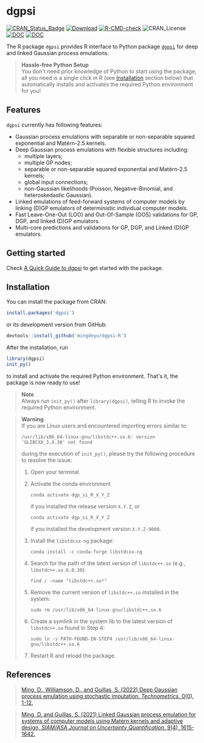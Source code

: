 # dgpsi
  [![CRAN_Status_Badge](https://www.r-pkg.org/badges/version/dgpsi)](https://CRAN.R-project.org/package=dgpsi)
  [![Download](https://cranlogs.r-pkg.org/badges/grand-total/dgpsi?color=brightgreen)](https://CRAN.R-project.org/package=dgpsi)
  [![R-CMD-check](https://github.com/mingdeyu/dgpsi_R/actions/workflows/R-CMD-check.yaml/badge.svg)](https://github.com/mingdeyu/dgpsi-R/actions/workflows/R-CMD-check.yaml)
  ![CRAN_License](https://img.shields.io/cran/l/dgpsi?color=green)
  [![DOC](https://img.shields.io/badge/DOC-Linked%20GP-informational)](https://epubs.siam.org/doi/abs/10.1137/20M1323771)
  [![DOC](https://img.shields.io/badge/DOC-Deep%20GP-informational)](https://doi.org/10.1080/00401706.2022.2124311)
  
The R package `dgpsi` provides R interface to Python package [`dgpsi`](https://github.com/mingdeyu/DGP) for deep and linked Gaussian process emulations. 

> **Hassle-free Python Setup**  
> You don't need prior knowledge of Python to start using the package, all you need is a single click in R (see [Installation](#installation) section below) that automatically installs and activates the required Python environment for you!

## Features
`dgpsi` currently has following features:

* Gaussian process emulations with separable or non-separable squared exponential and Mat&eacute;rn-2.5 kernels.
* Deep Gaussian process emulations with flexible structures including: 
    - multiple layers;
    - multiple GP nodes;
    - separable or non-separable squared exponential and Mat&eacute;rn-2.5 kernels;
    - global input connections;
    - non-Gaussian likelihoods (Poisson, Negative-Binomial, and heteroskedastic Gaussian).
* Linked emulations of feed-forward systems of computer models by linking (D)GP emulators of deterministic individual computer models.
* Fast Leave-One-Out (LOO) and Out-Of-Sample (OOS) validations for GP, DGP, and linked (D)GP emulators.
* Multi-core predictions and validations for GP, DGP, and Linked (D)GP emulators.

## Getting started
Check [A Quick Guide to dgpsi](https://mingdeyu.github.io/dgpsi-R/articles/dgpsi.html) to get started with the package.

## Installation
You can install the package from CRAN:

```r
install.packages('dgpsi')
```

or its development version from GitHub:

```r
devtools::install_github('mingdeyu/dgpsi-R')
```

After the installation, run 

```r
library(dgpsi)
init_py()
```

to install and activate the required Python environment. That's it, the package is now ready to use!

> **Note**  
> Always run `init_py()` after `library(dgpsi)`, telling R to invoke the required Python environment.

> **Warning**  
> If you are Linux users and encountered importing errors similar to
>
> ```
> /usr/lib/x86_64-linux-gnu/libstdc++.so.6: version 'GLIBCXX_3.4.30' not found
> ```
>
> during the execution of `init_py()`, please try the following procedure to resolve the issue:
> 
> 1. Open your terminal.
> 2. Activate the conda environment
>
>    ```
>    conda activate dgp_si_R_X_Y_Z
>    ```
>    if you installed the release version `X.Y.Z`, or
>    
>    ```
>    conda activate dgp_si_R_X_Y_Z
>    ```
>    if you installed the development version `X.Y.Z-9000`.
> 3. Install the `libstdcxx-ng` package:
>
>    ```
>    conda install -c conda-forge libstdcxx-ng
>    ```
> 4. Search for the path of the latest version of `libstdc++.so` (e.g., `libstdc++.so.6.0.30`):
>
>    ```
>    find / -name "libstdc++.so*"
>    ```
> 5. Remove the current version of `libstdc++.so` installed in the system:
>
>    ```
>    sudo rm /usr/lib/x86_64-linux-gnu/libstdc++.so.6
>    ```
> 6. Create a symlink in the system lib to the latest version of `libstdc++.so` found in Step 4:
>
>    ```
>    sudo ln -s PATH-FOUND-IN-STEP4 /usr/lib/x86_64-linux-gnu/libstdc++.so.6
>    ```
> 7. Restart R and reload the package.

## References
> [Ming, D., Williamson, D., and Guillas, S. (2022) Deep Gaussian process emulation using stochastic imputation. <i>Technometrics</i>. 0(0), 1-12.](https://doi.org/10.1080/00401706.2022.2124311)

> [Ming, D. and Guillas, S. (2021) Linked Gaussian process emulation for systems of computer models using Mat&eacute;rn kernels and adaptive design, <i>SIAM/ASA Journal on Uncertainty Quantification</i>. 9(4), 1615-1642.](https://epubs.siam.org/doi/abs/10.1137/20M1323771)

